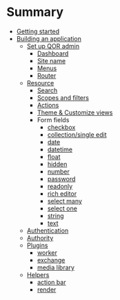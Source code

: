 # Summary

* [Getting started](chapter1/README.md)
* [Building an application](chapter2/README.md)
   * [Set up QOR admin](chapter2/setup.md)
      * [Dashboard](chapter2/dashboard.md)
      * [Site name](chapter2/site_name.md)
      * [Menus](chapter2/menus.md)
      * [Router](chapter2/router.md)
   * [Resource](chapter2/resource-intro.md)
      * [Search](chapter2/search.md)
      * [Scopes and filters](chapter2/scope_and_filters.md)
      * [Actions](chapter2/actions.md)
      * [Theme & Customize views](chapter2/theme.md)
      * Form fields
        * [checkbox](chapter2/meta-checkbox.md)
        * [collection/single edit](chapter2/meta-collection-edit.md)
        * [date]()
        * [datetime]()
        * [float]()
        * [hidden]()
        * [number]()
        * [password]()
        * [readonly]()
        * [rich editor]()
        * [select many](chapter2/meta-select-many.md)
        * [select one](chapter2/meta-select-one.md)
        * [string](chapter2/meta-text-input.md)
        * [text]()
   * [Authentication](chapter2/authentication.md)
   * [Authority](chapter2/authority.md)
   * [Plugins](chapter2/plugins-intro.md)
     * [worker](chapter2/plugin-worker.md)
     * [exchange](chapter2/plugin-exchange.md)
     * [media library](chapter2/plugin-media-library.md)
   * [Helpers](chapter2/helpers-intro.md)
     * [action bar](chapter2/helper-action-bar.md)
     * [render](chapter2/helper-render.md)
